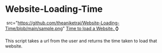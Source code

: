 # Website-Loading-Time
<img> src="https://github.com/theaniketraj/Website-Loading-Time/blob/main/sample.png" </img>
<u> Time to load a Website. </u> ⌚
<br>
<br>
This script takes a url from the user and returns the time taken to load that website.
<br>
<br>
